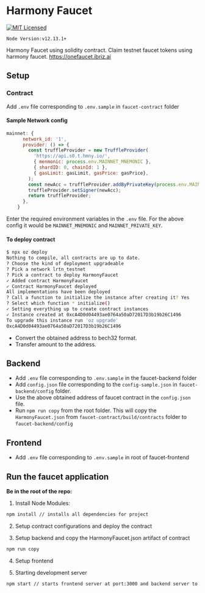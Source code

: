 # Harmony Faucet

[![MIT Licensed](https://img.shields.io/badge/license-MIT-blue.svg)](LICENSE)

`Node Version:v12.13.1+`

Harmony Faucet using solidity contract. Claim testnet faucet tokens using harmony faucet.
https://onefaucet.ibriz.ai

## Setup

### Contract

Add `.env` file corresponding to `.env.sample` in `faucet-contract` folder

#### Sample Network config

```javascript
mainnet: {
      network_id: '1',
      provider: () => {
        const truffleProvider = new TruffleProvider(
          'https://api.s0.t.hmny.io/',
          { menmonic: process.env.MAINNET_MNEMONIC },
          { shardID: 0, chainId: 1 },
          { gasLimit: gasLimit, gasPrice: gasPrice},
        );
        const newAcc = truffleProvider.addByPrivateKey(process.env.MAINNET_PRIVATE_KEY);
        truffleProvider.setSigner(newAcc);
        return truffleProvider;
      },
    }
```

Enter the required environment variables in the `.env` file. For the above config it would be `MAINNET_MNEMONIC` and `MAINNET_PRIVATE_KEY`.

#### To deploy contract

``` bash
$ npx oz deploy
Nothing to compile, all contracts are up to date.
? Choose the kind of deployment upgradeable
? Pick a network lrtn_testnet
? Pick a contract to deploy HarmonyFaucet
✓ Added contract HarmonyFaucet
✓ Contract HarmonyFaucet deployed
All implementations have been deployed
? Call a function to initialize the instance after creating it? Yes
? Select which function * initialize()
✓ Setting everything up to create contract instances
✓ Instance created at 0xcA4D0d04493ae0764a50aD72017D3b19b26C1496
To upgrade this instance run 'oz upgrade'
0xcA4D0d04493ae0764a50aD72017D3b19b26C1496
```

* Convert the obtained address to bech32 format.
* Transfer amount to the address.

## Backend

* Add `.env` file corresponding to `.env.sample` in the faucet-backend folder
* Add `config.json` file corresponding to the `config-sample.json` in `faucet-backend/config` folder.
* Use the above obtained address of faucet contract in the `config.json` file.
* Run `npm run copy` from the root folder. This will copy the `HarmonyFaucet.json` from `faucet-contract/build/contracts` folder to `faucet-backend/config`

## Frontend

* Add `.env` file corresponding to `.env.sample` in root of faucet-frontend

## Run the faucet application

**Be in the root of the repo:**

1. Install Node Modules:

```bash
npm install // installs all dependencies for project
```

2. Setup contract configurations and deploy the contract

3. Setup backend and copy the HarmonyFaucet.json artifact of contract

```bash
npm run copy
```

4. Setup frontend

5. Starting development server

```bash
npm start // starts frontend server at port:3000 and backend server to provided port - default 5000
```
